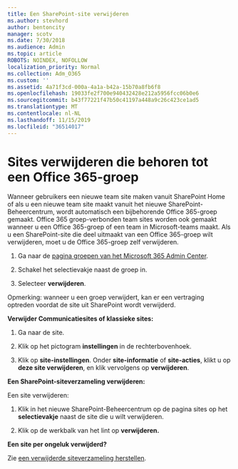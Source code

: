 ```yaml
---
title: Een SharePoint-site verwijderen
ms.author: stevhord
author: bentoncity
manager: scotv
ms.date: 7/30/2018
ms.audience: Admin
ms.topic: article
ROBOTS: NOINDEX, NOFOLLOW
localization_priority: Normal
ms.collection: Adm_O365
ms.custom: ''
ms.assetid: 4a71f3cd-000a-4a1a-b42a-15b70a8fb6f8
ms.openlocfilehash: 19033fe2f700e940432428e212a5956fcc06b0e6
ms.sourcegitcommit: b43f77221f47b50c41197a448a9c26c423ce1ad5
ms.translationtype: MT
ms.contentlocale: nl-NL
ms.lasthandoff: 11/15/2019
ms.locfileid: "36514017"
---
```

# <a name="delete-sites-that-belong-to-an-office-365-group"></a>Sites verwijderen die behoren tot een Office 365-groep

Wanneer gebruikers een nieuwe team site maken vanuit SharePoint Home of als u een nieuwe team site maakt vanuit het nieuwe SharePoint-Beheercentrum, wordt automatisch een bijbehorende Office 365-groep gemaakt. Office 365 groep-verbonden team sites worden ook gemaakt wanneer u een Office 365-groep of een team in Microsoft-teams maakt. Als u een SharePoint-site die deel uitmaakt van een Office 365-groep wilt verwijderen, moet u de Office 365-groep zelf verwijderen. 
  
1. Ga naar de [pagina groepen van het Microsoft 365 Admin Center](https://portal.office.com/adminportal/home#/groups).
    
2. Schakel het selectievakje naast de groep in.
    
3. Selecteer **verwijderen**.
    
Opmerking: wanneer u een groep verwijdert, kan er een vertraging optreden voordat de site uit SharePoint wordt verwijderd.
  
**Verwijder Communicatiesites of klassieke sites:**

1. Ga naar de site.
  
2. Klik op het pictogram **instellingen** in de rechterbovenhoek. 
  
3. Klik op **site-instellingen**. Onder **site-informatie** of **site-acties**, klikt u op **deze site verwijderen**, en klik vervolgens op **verwijderen**.
  
**Een SharePoint-siteverzameling verwijderen:**

Een site verwijderen:
  
1. Klik in het nieuwe SharePoint-Beheercentrum op de pagina sites op het **selectievakje** naast de site die u wilt verwijderen. 
    
2. Klik op de werkbalk van het lint op **verwijderen.**
    
**Een site per ongeluk verwijderd?**

Zie [een verwijderde siteverzameling herstellen](https://go.microsoft.com/fwlink/?linkid=867660).
  

